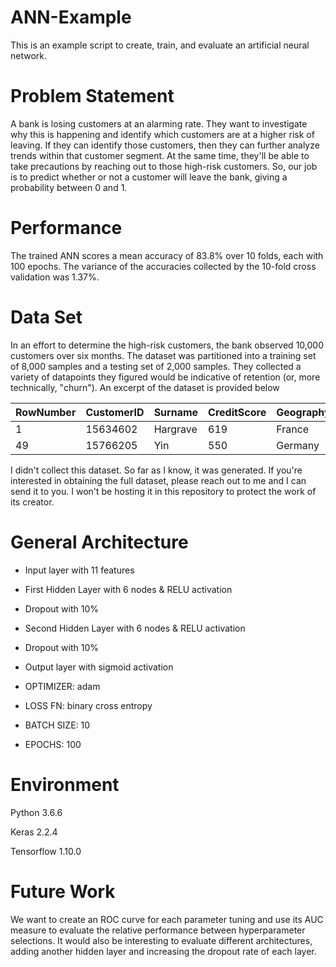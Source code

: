 # ANN-Example
This is an example script to create, train, and evaluate an artificial neural network.

# Problem Statement
A bank is losing customers at an alarming rate. They want to investigate why this is happening and identify which
customers are at a higher risk of leaving. If they can identify those customers, then they can further analyze
trends within that customer segment. At the same time, they'll be able to take precautions by reaching out to those
high-risk customers. So, our job is to predict whether or not a customer will leave the bank, giving a probability between 0 and 1.

# Performance
The trained ANN scores a mean accuracy of 83.8% over 10 folds, each with 100 epochs. The variance of the accuracies 
collected by the 10-fold cross validation was 1.37%.

# Data Set
In an effort to determine the high-risk customers, the bank observed 10,000 customers over six months. The dataset was partitioned into a training set of 8,000 samples and a testing set of 2,000 samples. They collected
a variety of datapoints they figured would be indicative of retention (or, more technically, "churn"). An excerpt of 
the dataset is provided below

|RowNumber   	| CustomerID  	| Surname  	| CreditScore  	| Geography  	| Gender  	| Age  	| Tenure  	| Balance  	| NumOfProducts  	| HasCrCard  	| IsActiveMember  	| EstimatedSalary  	| Exited  	|
|---	        |---	          |---	      |---	          |---	        |---	      |---	  |---	      |---	      |---	            |---	        |---	              |---	              |---	      |
| 1   	      | 15634602  	  | Hargrave  | 619   	      | France    	| Female  	| 42   	| 2       	| 0       	| 1             	| 1          	| 1               	| 101348.88       	| 1  	      |
| 49   	      | 15766205  	  | Yin       | 550   	      | Germany    	| Male    	| 38   	| 2       	| 103391.38 | 1             	| 0          	| 1               	| 90878.13         	| 0  	      |

I didn't collect this dataset. So far as I know, it was generated. If you're interested in obtaining the full dataset, please reach out to me and I can send it to you. I won't be hosting it in this repository to protect the work of its creator.

# General Architecture
- Input layer with 11 features
- First Hidden Layer with 6 nodes & RELU activation
- Dropout with 10%
- Second Hidden Layer with 6 nodes & RELU activation
- Dropout with 10%
- Output layer with sigmoid activation

- OPTIMIZER: adam
- LOSS FN: binary cross entropy
- BATCH SIZE: 10
- EPOCHS: 100

# Environment
Python 3.6.6

Keras 2.2.4

Tensorflow 1.10.0

# Future Work
We want to create an ROC curve for each parameter tuning and use its AUC measure to evaluate the relative performance 
between hyperparameter selections. It would also be interesting to evaluate different architectures, adding another 
hidden layer and increasing the dropout rate of each layer.
